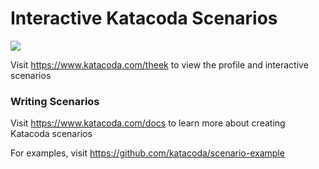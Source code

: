 # Interactive Katacoda Scenarios

[![](http://shields.katacoda.com/katacoda/theek/count.svg)](https://www.katacoda.com/theek "Get your profile on Katacoda.com")

Visit https://www.katacoda.com/theek to view the profile and interactive scenarios

### Writing Scenarios
Visit https://www.katacoda.com/docs to learn more about creating Katacoda scenarios

For examples, visit https://github.com/katacoda/scenario-example
